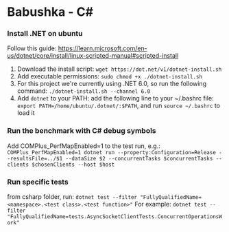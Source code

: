 # Babushka - C#

### Install .NET on ubuntu
Follow this guide: https://learn.microsoft.com/en-us/dotnet/core/install/linux-scripted-manual#scripted-install 
1. Download the install script: ```wget https://dot.net/v1/dotnet-install.sh```
2. Add executable permissions: ```sudo chmod +x ./dotnet-install.sh```
3. For this project we're currently using .NET 6.0, so run the following command: ```./dotnet-install.sh --channel 6.0```
4. Add ```dotnet``` to your PATH: add the following line to your ~/.bashrc file: ```export PATH=/home/ubuntu/.dotnet/:$PATH```, and run ```source ~/.bashrc``` to load it

### Run the benchmark with C# debug symbols
Add COMPlus_PerfMapEnabled=1 to the test run, e.g.:
```COMPlus_PerfMapEnabled=1 dotnet run --property:Configuration=Release --resultsFile=../$1 --dataSize $2 --concurrentTasks $concurrentTasks --clients $chosenClients --host $host```

### Run specific tests
from csharp folder, run: ```dotnet test --filter "FullyQualifiedName=<namespace>.<test class>.<test function>"```
For example:
```dotnet test --filter "FullyQualifiedName=tests.AsyncSocketClientTests.ConcurrentOperationsWork"```
